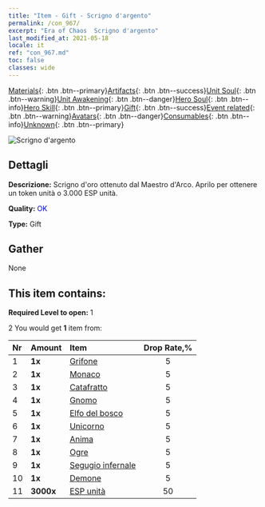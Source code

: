 ```yaml
---
title: "Item - Gift - Scrigno d'argento"
permalink: /con_967/
excerpt: "Era of Chaos  Scrigno d'argento"
last_modified_at: 2021-05-18
locale: it
ref: "con_967.md"
toc: false
classes: wide
---
```

 [Materials](/ItemsIT/){: .btn .btn--primary}[Artifacts](/ItemsIT/Artifacts/){: .btn .btn--success}[Unit Soul](/ItemsIT/UnitSoul/){: .btn .btn--warning}[Unit Awakening](/ItemsIT/UnitAwakening/){: .btn .btn--danger}[Hero Soul](/ItemsIT/HeroSoul/){: .btn .btn--info}[Hero Skill](/ItemsIT/HeroSkill/){: .btn .btn--primary}[Gift](/ItemsIT/Gift/){: .btn .btn--success}[Event related](/ItemsIT/Events/){: .btn .btn--warning}[Avatars](/ItemsIT/Avatars/){: .btn .btn--danger}[Consumables](/ItemsIT/Consumables/){: .btn .btn--info}[Unknown](/ItemsIT/Unknown/){: .btn .btn--primary}

 ![Scrigno d'argento](/images/t/i_50002.png)

## Dettagli
 **Descrizione:** Scrigno d'oro ottenuto dal Maestro d'Arco. Aprilo per ottenere un token unità o 3.000 ESP unità.

 **Quality:** <span style="color: #0000CD">OK</span>

 **Type:** Gift

## Gather

  None

## This item contains:

 **Required Level to open:** 1

 2 You would get **1** item  from:

  | Nr | Amount |     Item    | Drop Rate,% |
  |:---|:-------|:------------|:---------:|
  | 1 |  **1x** | [Grifone](/ItemsIT/unt_192/) | 5 | 
  | 2 |  **1x** | [Monaco](/ItemsIT/unt_194/) | 5 | 
  | 3 |  **1x** | [Catafratto](/ItemsIT/unt_195/) | 5 | 
  | 4 |  **1x** | [Gnomo](/ItemsIT/unt_200/) | 5 | 
  | 5 |  **1x** | [Elfo del bosco](/ItemsIT/unt_201/) | 5 | 
  | 6 |  **1x** | [Unicorno](/ItemsIT/unt_204/) | 5 | 
  | 7 |  **1x** | [Anima](/ItemsIT/unt_210/) | 5 | 
  | 8 |  **1x** | [Ogre](/ItemsIT/unt_220/) | 5 | 
  | 9 |  **1x** | [Segugio infernale](/ItemsIT/unt_228/) | 5 | 
  | 10 |  **1x** | [Demone](/ItemsIT/unt_229/) | 5 | 
  | 11 |  **3000x** | [ESP unità](/ItemsIT/con_902/) | 50 | 
